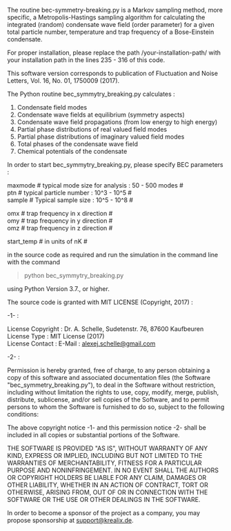 
   The routine bec-symmetry-breaking.py is a Markov sampling method, more specific, a Metropolis-Hastings sampling algorithm for calculating the
   integrated (random) condensate wave field (order parameter) for a given total particle number, 
   temperature and trap frequency of a Bose-Einstein condensate.
   
   For proper installation, please replace the path /your-installation-path/ with your installation path in the lines 235 - 316 of this code.
  
   This software version corresponds to publication of Fluctuation and Noise Letters, Vol. 16, No. 01, 1750009 (2017). 

   The Python routine bec_symmytry_breaking.py calculates :

   1. Condensate field modes   	    	            	    	            	    	        
   2. Condensate wave fields at equilibrium (symmetry aspects)    
   3. Condensate wave field propagations (from low energy to high energy)    
   4. Partial phase distributions of real valued field modes    
   5. Partial phase distributions of imaginary valued field modes    
   6. Total phases of the condensate wave field
   7. Chemical potentials of the condensate 
    
   In order to start bec_symmytry_breaking.py, please specify BEC parameters :
   
   maxmode # typical mode size for analysis : 50 - 500 modes # <br>
   ptn # typical particle number : 10^3 - 10^5 # <br>
   sample # Typical sample size : 10^5 - 10^8 # <br>

   omx # trap frequency in x direction # <br>
   omy # trap frequency in y direction # <br>
   omz # trap frequency in z direction # <br>

   start_temp # in units of nK # <br>
   
   in the source code as required and run the simulation in the command line with the command 
   
   > python bec_symmytry_breaking.py 
   
   using Python Version 3.7., or higher. <br>

   The source code is granted with MIT LICENSE (Copyright, 2017) : 
   
   -1- : 
 
   License Copyright :  Dr. A. Schelle, Sudetenstr. 76, 87600 Kaufbeuren <br>
   License Type :      MIT License (2017) <br>
   License Contact :    E-Mail : alexej.schelle@gmail.com <br>

   -2- : 

   Permission is hereby granted, free of charge, to any person obtaining a copy of this software and associated documentation files 
   (the Software "bec_symmetry_breaking.py"), to deal in the Software without restriction, including without limitation the rights to use, 
   copy, modify, merge, publish, distribute, sublicense, and/or sell copies of the Software, and to permit persons to whom the Software is 
   furnished to do so, subject to the following conditions:
 
   The above copyright notice -1- and this permission notice -2- shall be included in all copies or substantial portions of the Software.
 
   THE SOFTWARE IS PROVIDED "AS IS", WITHOUT WARRANTY OF ANY KIND, EXPRESS OR IMPLIED, INCLUDING BUT NOT LIMITED TO THE WARRANTIES OF MERCHANTABILITY, 
   FITNESS FOR A PARTICULAR PURPOSE AND NONINFRINGEMENT. IN NO EVENT SHALL THE AUTHORS OR COPYRIGHT HOLDERS BE LIABLE FOR ANY CLAIM, DAMAGES OR OTHER LIABILITY, 
   WHETHER IN AN ACTION OF CONTRACT, TORT OR OTHERWISE, ARISING FROM, OUT OF OR IN CONNECTION WITH THE SOFTWARE OR THE USE OR OTHER DEALINGS IN THE SOFTWARE.

   In order to become a sponsor of the project as a company, you may propose sponsorship at support@krealix.de.
